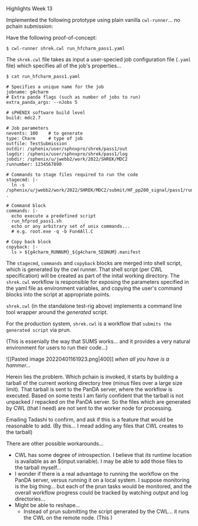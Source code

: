 Highlights Week 13

Implemented the following prototype using plain vanilla `cwl-runner`... no pchain submission:

Have the following proof-of-concept:
```
$ cwl-runner shrek.cwl run_hfcharm_pass1.yaml
```

The `shrek.cwl` file takes as input a user-specied job configuration file (`.yaml` file) which specifies all of the job's properties...

``` 
$ cat run_hfcharm_pass1.yaml

# Specifies a unique name for the job                                  
jobname: g4charm                                                                                                     
# Extra panda flags (such as number of jobs to run)              
extra_panda_args: --nJobs 5                        

# sPHENIX software build level                                         build: mdc2.7                                                           

# Job parameters
nevents: 100    # to generate                                            type: Charm     # type of job                                            outfile: TestSubmission                                                 outdir: /sphenix/user/sphnxpro/shrek/pass1/out                         logdir: /sphenix/user/sphnxpro/shrek/pass1/log                         jobdir: /sphenix/u/jwebb2/work/2022/SHREK/MDC2                                       
runnumber: 1234567890                                                   

# Commands to stage files required to run the code 
stagecmd: |-                                                          
  ln -s /sphenix/u/jwebb2/work/2022/SHREK/MDC2/submit/HF_pp200_signal/pass1/rundir/* .                                                   
                                        
# Command block                                                        
commands: |-                                                           
  echo execute a predefined script                                     
  run_hfprod_pass1.sh                                                  
  echo or any arbitrary set of unix commands...                        
  # e.g. root.exe -q -b Fun4All.C                                 
  
# Copy back block                                                       
copyback: |-                                                                                                                             
  ls > ${g4charm_RUNNUM}_${g4charm_SEQNUM}.manifest     

```

The `stagecmd`, `commands` and `copyback` blocks are merged into shell script, which is generated by the cwl runner.  That shell script (per CWL specification) will be created as part of the inital working directory.  The `shrek.cwl` workflow is responsible for exposing the parameters specified in the yaml file as environment variables, and copying the user's command blocks into the script at appropriate points.  

`shrek.cwl` (in the standalone test-rig above) implements a command line tool wrapper around the *generated* script.

For the production system, `shrek.cwl` is a workflow that `submits the generated script` via prun.

(This is essenially the way that SUMS works... and it provides a very natural environment for users to run their code...)

![[Pasted image 20220401161923.png|400]]
*when all you have is a hammer...*

Herein lies the problem.  Which pchain is invoked, it starts by building a tarball of the current working directory tree (minus files over a large size limit).  That tarball is sent to the PanDA server, where the workflow is executed.  Based on some tests I am fairly confident that the tarball is not unpacked / repacked on the PanDA server.  So the files which are generated by CWL (that I need) are not sent to the worker node for processing.  

Emailing Tadashi to confirm, and ask if this is a feature that would be reasonable to add.  (By this... I mead adding any files that CWL creates to the tarball)

There are other possible workarounds...
- CWL has some degree of introspection.  I believe that *its* runtime location is available as an $(input.variable). I may be able to add those files to the tarball myself...
- I wonder if there is a real advantage to running the workflow on the PanDA server, versus running it on a local system.  I suppose monitoring is the big thing... but each of the prun tasks would be monitored, and the overall workflow progress could be tracked by watching output and log directories...
- Might be able to reshape... 
	- Instead of prun submitting the script generated by the CWL... it runs the CWL on the remote node.  (This )
